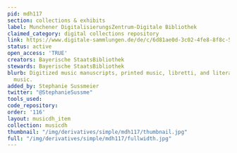 ```yaml
---
pid: mdh117
section: collections & exhibits
label: Munchener DigitalisierungsZentrum-Digitale Bibliothek
claimed_category: digital collections repository
link: https://www.digitale-sammlungen.de/de/c/6d81ae0d-3c02-4fe8-8f8c-5e7d5b8a2433
status: active
open_access: 'TRUE'
creators: Bayerische StaatsBibliothek
stewards: Bayerische StaatsBibliothek
blurb: Digitized music manuscripts, printed music, libretti, and literature about
  music.
added_by: Stephanie Sussmeier
twitter: "@StephanieSussme"
tools_used:
code_repository:
order: '116'
layout: musicdh_item
collection: musicdh
thumbnail: "/img/derivatives/simple/mdh117/thumbnail.jpg"
full: "/img/derivatives/simple/mdh117/fullwidth.jpg"
---
```


